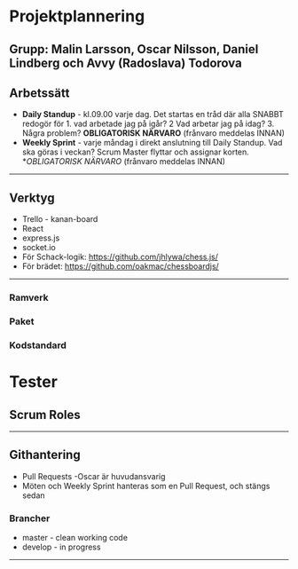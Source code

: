 
<!--- comments -->

# Projektplannering
Grupp: Malin Larsson, Oscar Nilsson, Daniel Lindberg och Avvy (Radoslava) Todorova
---


## Arbetssätt
- **Daily Standup** - kl.09.00 varje dag. Det startas en tråd där alla SNABBT redogör för 1. vad arbetade jag på igår? 2 Vad arbetar jag på idag? 3. Några problem? **OBLIGATORISK NÄRVARO** (frånvaro meddelas INNAN)
- **Weekly Sprint** - varje måndag i direkt anslutning till Daily Standup. Vad ska göras i veckan? Scrum Master flyttar och assignar korten. **OBLIGATORISK NÄRVARO* (frånvaro meddelas INNAN)

---

<!--- Vilka verktyg vi kommer att använda under projektets gång -->
## Verktyg
- Trello - kanan-board
- React
- express.js
- socket.io
- För Schack-logik: https://github.com/jhlywa/chess.js/
- För brädet: https://github.com/oakmac/chessboardjs/
---

### Ramverk

### Paket

### Kodstandard

# Tester

## Scrum Roles

---

<!--- Regler kring git-hantering -->
## Githantering
- Pull Requests -Oscar är huvudansvarig
- Möten och Weekly Sprint hanteras som en Pull Request, och stängs sedan

<!--- Vilka brancher som används, och regler för dessa -->
### Brancher
- master - clean working code
- develop - in progress
---